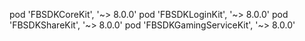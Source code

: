 pod 'FBSDKCoreKit', '~> 8.0.0'
pod 'FBSDKLoginKit', '~> 8.0.0'
pod 'FBSDKShareKit', '~> 8.0.0'
pod 'FBSDKGamingServiceKit', '~> 8.0.0'

<!---
tathanhhoa123/tathanhhoa123 is a ✨ special ✨ repository because its `README.md` (this file) appears on your GitHub profile.
You can click the Preview link to take a look at your changes.
--->

